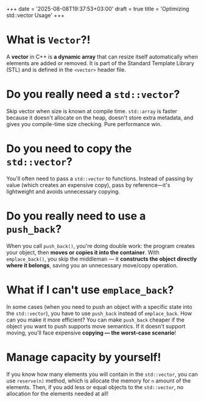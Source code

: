 +++
date = '2025-08-08T19:37:53+03:00'
draft = true
title = 'Optimizing std::vector Usage'
+++

# What is `Vector`?!

A **vector** in C++ is **a dynamic array** that can resize itself automatically when elements are added or removed. It is part of the Standard Template Library (STL) and is defined in the `<vector>` header file.

# Do you really need a `std::vector`?

Skip vector when size is known at compile time. `std::array` is faster because it doesn't allocate on the heap, doesn't store extra metadata, and gives you compile-time size checking. Pure performance win.

# Do you need to copy the `std::vector`?

You'll often need to pass a `std::vector` to functions. Instead of passing by value (which creates an expensive copy), pass by reference—it's lightweight and avoids unnecessary copying.

# Do you really need to use a `push_back`?

When you call `push_back()`, you're doing double work: the program creates your object, then **moves or copies it into the container**. With `emplace_back()`, you skip the middleman — it **constructs the object directly where it belongs**, saving you an unnecessary move/copy operation.

# What if I can't use `emplace_back`?

In some cases (when you need to push an object with a specific state into the `std::vector`), you have to use `push_back` instead of `emplace_back`.
How can you make it more efficient? You can make `push_back` cheaper if the object you want to push supports move semantics. If it doesn't support moving, you'll face expensive **copying — the worst-case scenario**!

# Manage capacity by yourself!

If you know how many elements you will contain in the `std::vector`, you can use `reserve(n)` method, which is allocate the memory for `n` amount of the elements. Then, if you add less or equal objects to the `std::vector`, no allocation for the elements needed at all!
